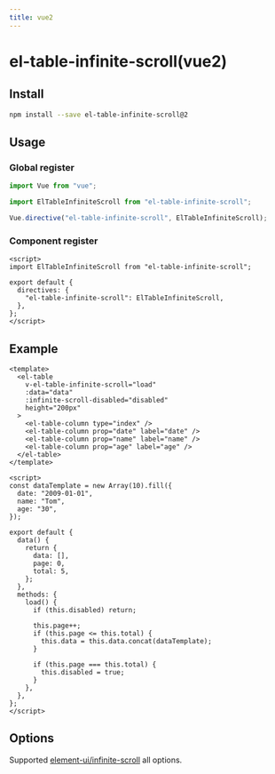 ```yaml
---
title: vue2
---
```


# el-table-infinite-scroll(vue2)

<!--@include: ./description.md-->

<!--@include: ./support.md-->

## Install

```sh
npm install --save el-table-infinite-scroll@2
```

## Usage

### Global register

```js
import Vue from "vue";

import ElTableInfiniteScroll from "el-table-infinite-scroll";

Vue.directive("el-table-infinite-scroll", ElTableInfiniteScroll);
```

### Component register

```vue
<script>
import ElTableInfiniteScroll from "el-table-infinite-scroll";

export default {
  directives: {
    "el-table-infinite-scroll": ElTableInfiniteScroll,
  },
};
</script>
```

## Example

```vue
<template>
  <el-table
    v-el-table-infinite-scroll="load"
    :data="data"
    :infinite-scroll-disabled="disabled"
    height="200px"
  >
    <el-table-column type="index" />
    <el-table-column prop="date" label="date" />
    <el-table-column prop="name" label="name" />
    <el-table-column prop="age" label="age" />
  </el-table>
</template>

<script>
const dataTemplate = new Array(10).fill({
  date: "2009-01-01",
  name: "Tom",
  age: "30",
});

export default {
  data() {
    return {
      data: [],
      page: 0,
      total: 5,
    };
  },
  methods: {
    load() {
      if (this.disabled) return;

      this.page++;
      if (this.page <= this.total) {
        this.data = this.data.concat(dataTemplate);
      }

      if (this.page === this.total) {
        this.disabled = true;
      }
    },
  },
};
</script>
```

## Options

Supported [element-ui/infinite-scroll](https://element.eleme.cn/#/zh-CN/component/infiniteScroll#attributes) all options.
